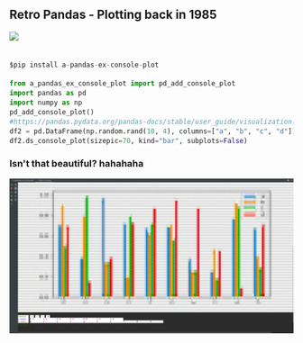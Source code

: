 <h2>Retro Pandas - Plotting back in 1985</h2>


<img src="https://decider.com/wp-content/uploads/2014/07/back-to-the-future.jpg?quality=90&strip=all&w=646&h=335&crop=1"/>



```python

$pip install a-pandas-ex-console-plot

from a_pandas_ex_console_plot import pd_add_console_plot
import pandas as pd
import numpy as np
pd_add_console_plot()
#https://pandas.pydata.org/pandas-docs/stable/user_guide/visualization.html
df2 = pd.DataFrame(np.random.rand(10, 4), columns=["a", "b", "c", "d"])
df2.ds_console_plot(sizepic=70, kind="bar", subplots=False)

```
### Isn't that beautiful? hahahaha

<img src="https://github.com/hansalemaos/screenshots/raw/main/pandasconsoleplott.png"/>

